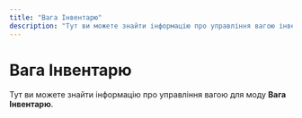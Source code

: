```yaml
---
title: "Вага Інвентарю"
description: "Тут ви можете знайти інформацію про управління вагою інвентарю."
---
```


# Вага Інвентарю

Тут ви можете знайти інформацію про управління вагою для моду **Вага Інвентарю**.

